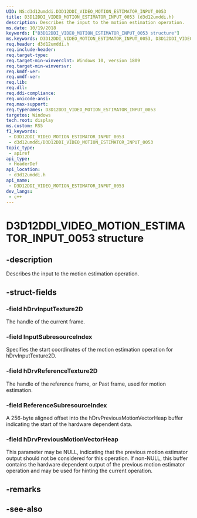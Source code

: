 ```yaml
---
UID: NS:d3d12umddi.D3D12DDI_VIDEO_MOTION_ESTIMATOR_INPUT_0053
title: D3D12DDI_VIDEO_MOTION_ESTIMATOR_INPUT_0053 (d3d12umddi.h)
description: Describes the input to the motion estimation operation.
ms.date: 10/19/2018
keywords: ["D3D12DDI_VIDEO_MOTION_ESTIMATOR_INPUT_0053 structure"]
ms.keywords: D3D12DDI_VIDEO_MOTION_ESTIMATOR_INPUT_0053, D3D12DDI_VIDEO_MOTION_ESTIMATOR_INPUT_0053,
req.header: d3d12umddi.h
req.include-header: 
req.target-type: 
req.target-min-winverclnt: Windows 10, version 1809
req.target-min-winversvr: 
req.kmdf-ver: 
req.umdf-ver: 
req.lib: 
req.dll: 
req.ddi-compliance: 
req.unicode-ansi: 
req.max-support: 
req.typenames: D3D12DDI_VIDEO_MOTION_ESTIMATOR_INPUT_0053
targetos: Windows
tech.root: display
ms.custom: RS5
f1_keywords:
 - D3D12DDI_VIDEO_MOTION_ESTIMATOR_INPUT_0053
 - d3d12umddi/D3D12DDI_VIDEO_MOTION_ESTIMATOR_INPUT_0053
topic_type:
 - apiref
api_type:
 - HeaderDef
api_location:
 - d3d12umddi.h
api_name:
 - D3D12DDI_VIDEO_MOTION_ESTIMATOR_INPUT_0053
dev_langs:
 - c++
---
```


# D3D12DDI_VIDEO_MOTION_ESTIMATOR_INPUT_0053 structure


## -description

Describes the input to the motion estimation operation.

## -struct-fields

### -field hDrvInputTexture2D

The handle of the current frame.

### -field InputSubresourceIndex

Specifies the start coordinates of the motion estimation operation for hDrvInputTexture2D.

### -field hDrvReferenceTexture2D

The handle of the reference frame, or Past frame, used for motion estimation.

### -field ReferenceSubresourceIndex

A 256-byte aligned offset into the hDrvPreviousMotionVectorHeap buffer indicating the start of the hardware dependent data.

### -field hDrvPreviousMotionVectorHeap

 
This parameter may be NULL, indicating that the previous motion estimator output should not be considered for this operation. If non-NULL, this buffer contains the hardware dependent output of the previous motion estimator operation and may be used for hinting the current operation.

## -remarks

## -see-also

